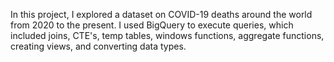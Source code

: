 In this project, I explored a dataset on COVID-19 deaths around the world from 2020 to the present. I used BigQuery to execute queries, which included joins, CTE's, temp tables, windows functions, aggregate functions, creating views, and converting data types.

